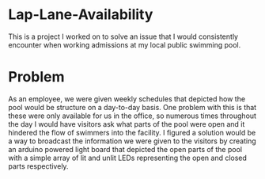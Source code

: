 # Lap-Lane-Availability
This is a project I worked on to solve an issue that I would consistently encounter when working admissions at my local public swimming pool.
# Problem
As an employee, we were given weekly schedules that depicted how the pool would be structure on a day-to-day basis.  One problem with this is that these were only available for us in the office, so numerous times throughout the day I would have visitors ask what parts of the pool were open and it hindered the flow of swimmers into the facility.
I figured a solution would be a way to broadcast the information we were given to the visitors by creating an arduino powered light board that depicted the open parts of the pool with a simple array of lit and unlit LEDs representing the open and closed parts respectively.
